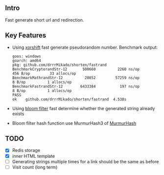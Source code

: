 ## Intro

Fast generate short url and redirection.

## Key Features

- Using [xorshift](https://en.wikipedia.org/wiki/Xorshift) fast generate pseudorandom number. Benchmark output:

  ```
  goos: windows
  goarch: amd64
  pkg: github.com/drrrMikado/shorten/fastrand
  BenchmarkCryptorandStr-12    	  500660	      2260 ns/op	     456 B/op	      33 allocs/op
  BenchmarkMathrandStr-12      	   20852	     57259 ns/op	       8 B/op	       1 allocs/op
  BenchmarkFastrandStr-12      	 6433384	       197 ns/op	       8 B/op	       1 allocs/op
  PASS
  ok  	github.com/drrrMikado/shorten/fastrand	4.538s
  ```
- Using [bloom filter](https://en.wikipedia.org/wiki/Bloom_filter) fast determine whether the generated string already exists
- Bloom filter hash function use MurmurHash3 of [MurmurHash](https://en.wikipedia.org/wiki/MurmurHash)

## TODO

- [x] Redis storage
- [x] inner HTML template
- [ ] Generating strings multiple times for a link should be the same as before
- [ ] Visit count (long term)